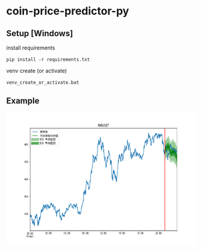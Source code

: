 # coin-price-predictor-py

## Setup [Windows]

install requirements

    pip install -r requirements.txt

venv create (or activate)

    venv_create_or_activate.bat

## Example

![BNB-USDT](https://raw.githubusercontent.com/wertrain/coin-price-predictor-py/main/plots/20210410_BNBUSDT.png "BNB-USDT")
